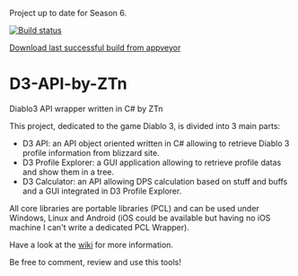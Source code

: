 Project up to date for Season 6.

[![Build status](https://ci.appveyor.com/api/projects/status/82u38q71u5vwkar9/branch/master?svg=true)](https://ci.appveyor.com/project/zetoken/d3-api-by-ztn/branch/master) 

[Download last successful build from appveyor](https://ci.appveyor.com/api/buildjobs/qgnm0oxsfp8q1ark/artifacts/D3%20Profile%20Explorer%20by%20ZTn/bin/ztn-d3-profile-explorer.zip.zip)

D3-API-by-ZTn
=============

Diablo3 API wrapper written in C# by ZTn

This project, dedicated to the game Diablo 3, is divided into 3 main parts:
* D3 API: an API object oriented written in C# allowing to retrieve Diablo 3 profile information from blizzard site.
* D3 Profile Explorer: a GUI application allowing to retrieve profile datas and show them in a tree.
* D3 Calculator: an API allowing DPS calculation based on stuff and buffs and a GUI integrated in D3 Profile Explorer.

All core libraries are portable libraries (PCL) and can be used under Windows, Linux and Android (iOS could be available but having no iOS machine I can't write a dedicated PCL Wrapper).

Have a look at the [wiki](home) for more information.

Be free to comment, review and use this tools!
